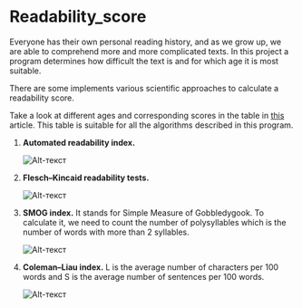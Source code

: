 # Readability_score

Everyone has their own personal reading history, and as we grow up, we are able to comprehend more and more complicated texts. In this project a program determines how difficult the text is and for which age it is most suitable.

There are some implements various scientific approaches to calculate a readability score.

Take a look at different ages and corresponding scores in the table in [this](https://en.wikipedia.org/wiki/Automated_readability_index) article. This table is suitable for all the algorithms described in this program.

1. **Automated readability index.**

      ![Alt-текст](https://i.yapx.ru/JOG05.png "Automated readability index")

2. **Flesch–Kincaid readability tests.**

      ![Alt-текст](https://i.yapx.ru/JOGUH.png "Flesch–Kincaid readability tests")

3. **SMOG index.** It stands for Simple Measure of Gobbledygook. To calculate it, we need to count the number of polysyllables which is the number of words with more than 2 syllables.

      ![Alt-текст](https://i.yapx.ru/JOGZV.png "SMOG index")

4. **Coleman–Liau index.** L is the average number of characters per 100 words and S is the average number of sentences per 100 words.

      ![Alt-текст](https://i.yapx.ru/JOGe3.png "Coleman–Liau index")
